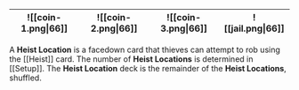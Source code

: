 |![[coin-1.png\|66]]|![[coin-2.png\|66]]|![[coin-3.png\|66]]|![[jail.png\|66]]|
|-|-|-|-|
A **Heist  Location** is a facedown card that thieves can attempt to rob using the [[Heist]] card. The number of **Heist Locations** is determined in [[Setup]]. The **Heist Location** deck is the remainder of the **Heist Locations**, shuffled.